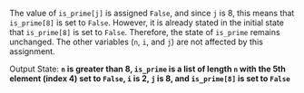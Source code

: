 The value of `is_prime[j]` is assigned `False`, and since `j` is 8, this means that `is_prime[8]` is set to `False`. However, it is already stated in the initial state that `is_prime[8]` is set to `False`. Therefore, the state of `is_prime` remains unchanged. The other variables (`n`, `i`, and `j`) are not affected by this assignment.

Output State: **`n` is greater than 8, `is_prime` is a list of length `n` with the 5th element (index 4) set to `False`, `i` is 2, `j` is 8, and `is_prime[8]` is set to `False`**